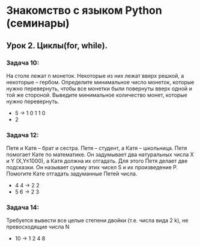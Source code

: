 # Знакомство с языком Python (семинары)

## Урок 2. Циклы(for, while).

### Задача 10: 
На столе лежат n монеток. Некоторые из них лежат вверх
решкой, а некоторые – гербом. Определите минимальное число
монеток, которые нужно перевернуть, чтобы все монетки были
повернуты вверх одной и той же стороной. Выведите минимальное
количество монет, которые нужно перевернуть.
- 5 -> 1 0 1 1 0
- 2

### Задача 12:
Петя и Катя – брат и сестра. Петя – студент, а Катя –
школьница. Петя помогает Кате по математике. Он задумывает два
натуральных числа X и Y (X,Y≤1000), а Катя должна их отгадать. Для
этого Петя делает две подсказки. Он называет сумму этих чисел S и их
произведение P. Помогите Кате отгадать задуманные Петей числа.
- 4 4 -> 2 2
- 5 6 -> 2 3

### Задача 14: 
Требуется вывести все целые степени двойки (т.е. числа вида 2 k), не превосходящие числа N
- 10 -> 1 2 4 8